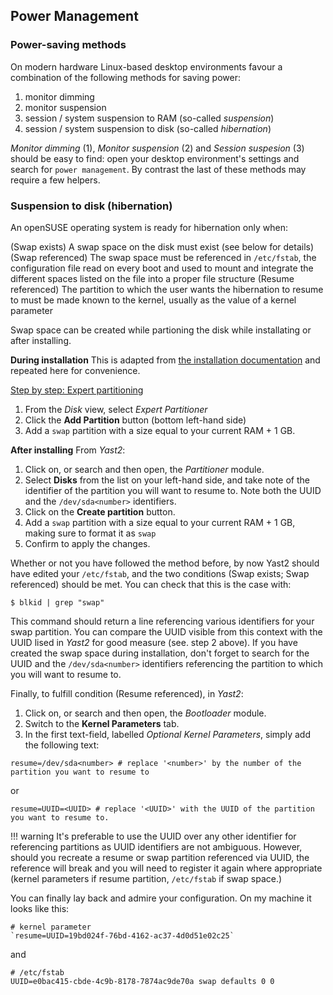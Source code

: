 ## Power Management

### Power-saving methods
On modern hardware Linux-based desktop environments favour a combination of the following methods for saving power:

1. monitor dimming
2. monitor suspension
3. session / system suspension to RAM (so-called _suspension_)
4. session / system suspension to disk (so-called _hibernation_)

_Monitor dimming_ (1), _Monitor suspension_ (2) and _Session suspesion_ (3) should be easy to find: open your desktop environment's settings and search for `power management`. By contrast the last of these methods may require a few helpers.

### Suspension to disk (hibernation)

An openSUSE operating system is ready for hibernation only when:

(Swap exists) A swap space on the disk must exist (see below for details)
(Swap referenced) The swap space must be referenced in `/etc/fstab`, the configuration file read on every boot and used to mount and integrate the different spaces listed on the file into a proper file structure
(Resume referenced) The partition to which the user wants the hibernation to resume to must be made known to the kernel, usually as the value of a kernel parameter

Swap space can be created while partioning the disk while installating or after installing.

__During installation__ 
This is adapted from [the installation documentation](/yast_installer#about-partition-schemes) and repeated here for convenience.

<u>Step by step: Expert partitioning</u>

1. From the _Disk_ view, select _Expert Partitioner_
2. Click the __Add Partition__ button (bottom left-hand side)
3. Add a `swap` partition with a size equal to your current RAM + 1 GB.

__After installing__
From _Yast2_:

1. Click on, or search and then open, the _Partitioner_ module.
2. Select __Disks__ from the list on your left-hand side, and take note of the identifier of the partition you will want to resume to. Note both the UUID and the `/dev/sda<number>` identifiers.
3. Click on the __Create partition__ button. 
3. Add a `swap` partition with a size equal to your current RAM + 1 GB, making sure to format it as `swap`
4. Confirm to apply the changes.

Whether or not you have followed the method before, by now Yast2 should have edited your `/etc/fstab`, and the two conditions (Swap exists; Swap referenced) should be met. You can check that this is the case with:

```
$ blkid | grep "swap"
```

This command should return a line referencing various identifiers for your swap partition. You can compare the UUID visible from this context with the UUID lised in _Yast2_ for good measure (see. step 2 above). If you have created the swap space during installation, don't forget to search for the UUID and the `/dev/sda<number>` identifiers referencing the partition to which you will want to resume to.

Finally, to fulfill condition (Resume referenced), in _Yast2_:

1. Click on, or search and then open, the _Bootloader_ module.
2. Switch to the __Kernel Parameters__ tab.
3. In the first text-field, labelled _Optional Kernel Parameters_, simply add the following text:
```
resume=/dev/sda<number> # replace '<number>' by the number of the partition you want to resume to

```
or
```
resume=UUID=<UUID> # replace '<UUID>' with the UUID of the partition you want to resume to.
```

!!! warning
    It's preferable to use the UUID over any other identifier for referencing partitions as UUID identifiers are not ambiguous. However, should you recreate a resume or swap partition referenced via UUID, the reference will break and you will need to register it again where appropriate (kernel parameters if resume partition, `/etc/fstab` if swap space.) 

You can finally lay back and admire your configuration. On my machine it looks like this:

```
# kernel parameter
`resume=UUID=19bd024f-76bd-4162-ac37-4d0d51e02c25`
```
and 
```
# /etc/fstab
UUID=e0bac415-cbde-4c9b-8178-7874ac9de70a swap defaults 0 0
```
